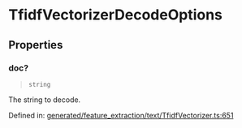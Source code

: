 # TfidfVectorizerDecodeOptions

## Properties

### doc?

> `string`

The string to decode.

Defined in:  [generated/feature\_extraction/text/TfidfVectorizer.ts:651](https://github.com/transitive-bullshit/scikit-learn-ts/blob/122b3c0/packages/sklearn/src/generated/feature_extraction/text/TfidfVectorizer.ts#L651)
